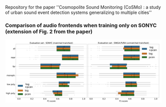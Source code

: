Repository for the paper ''Cosmopolite Sound Monitoring (CoSMo) : a study of urban sound event detection systems generalizing to multiple cities''



### Comparison of audio frontends when training only on SONYC (extension of Fig. 2 from the paper)
![Alt text](experiments/figures/logpcenf1_merged.png?raw=True)